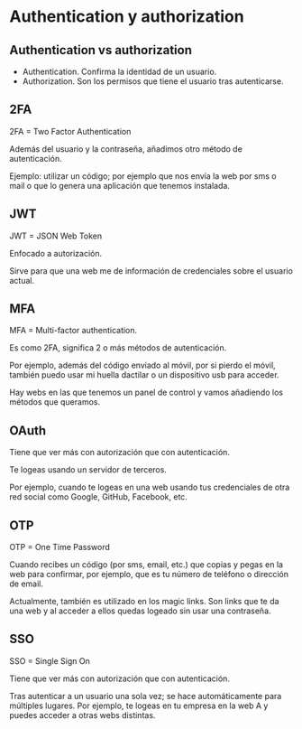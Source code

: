# Authentication y authorization

## Authentication vs authorization

- Authentication. Confirma la identidad de un usuario.
- Authorization. Son los permisos que tiene el usuario tras autenticarse.

## 2FA

2FA = Two Factor Authentication

Además del usuario y la contraseña, añadimos otro método de autenticación.

Ejemplo: utilizar un código; por ejemplo que nos envía la web por sms o mail o que lo genera una aplicación que tenemos instalada.

## JWT

JWT = JSON Web Token

Enfocado a autorización.

Sirve para que una web me de información de credenciales sobre el usuario actual.

## MFA

MFA = Multi-factor authentication.

Es como 2FA, significa 2 o más métodos de autenticación.

Por ejemplo, además del código enviado al móvil, por si pierdo el móvil, también puedo usar mi huella dactilar o un dispositivo usb para acceder.

Hay webs en las que tenemos un panel de control y vamos añadiendo los métodos que queramos.

## OAuth

Tiene que ver más con autorización que con autenticación.

Te logeas usando un servidor de terceros.

Por ejemplo, cuando te logeas en una web usando tus credenciales de otra red social como Google, GitHub, Facebook, etc.

## OTP

OTP = One Time Password

Cuando recibes un código (por sms, email, etc.) que copias y pegas en la web para confirmar, por ejemplo, que es tu número de teléfono o dirección de email.

Actualmente, también es utilizado en los magic links. Son links que te da una web y al acceder a ellos quedas logeado sin usar una contraseña.

## SSO

SSO = Single Sign On

Tiene que ver más con autorización que con autenticación.

Tras autenticar a un usuario una sola vez; se hace automáticamente para múltiples lugares. Por ejemplo, te logeas en tu empresa en la web A y puedes acceder a otras webs distintas.
